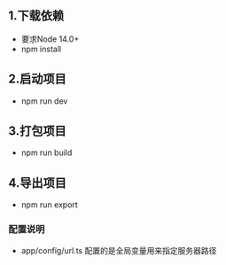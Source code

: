 ## 1.下载依赖 
- 要求Node 14.0+
- npm install 
## 2.启动项目
- npm run dev
## 3.打包项目
- npm run build
## 4.导出项目
- npm run export
### 配置说明
- app/config/url.ts 配置的是全局变量用来指定服务器路径